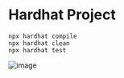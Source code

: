 # Hardhat Project

```shell
npx hardhat compile
npx hardhat clean
npx hardhat test
```

![image](https://user-images.githubusercontent.com/37606416/169715800-5752ecb5-3b45-4c2f-b445-482a758fc3fe.png)
